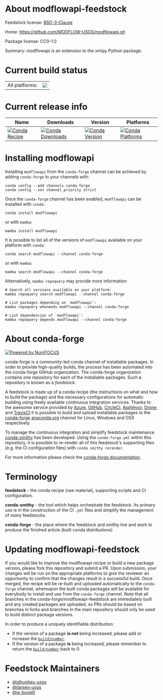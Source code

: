 About modflowapi-feedstock
==========================

Feedstock license: [BSD-3-Clause](https://github.com/conda-forge/modflowapi-feedstock/blob/main/LICENSE.txt)

Home: https://github.com/MODFLOW-USGS/modflowapi.git

Package license: CC0-1.0

Summary: modflowapi is an extension to the xmipy Python package.

Current build status
====================


<table><tr><td>All platforms:</td>
    <td>
      <a href="https://dev.azure.com/conda-forge/feedstock-builds/_build/latest?definitionId=18979&branchName=main">
        <img src="https://dev.azure.com/conda-forge/feedstock-builds/_apis/build/status/modflowapi-feedstock?branchName=main">
      </a>
    </td>
  </tr>
</table>

Current release info
====================

| Name | Downloads | Version | Platforms |
| --- | --- | --- | --- |
| [![Conda Recipe](https://img.shields.io/badge/recipe-modflowapi-green.svg)](https://anaconda.org/conda-forge/modflowapi) | [![Conda Downloads](https://img.shields.io/conda/dn/conda-forge/modflowapi.svg)](https://anaconda.org/conda-forge/modflowapi) | [![Conda Version](https://img.shields.io/conda/vn/conda-forge/modflowapi.svg)](https://anaconda.org/conda-forge/modflowapi) | [![Conda Platforms](https://img.shields.io/conda/pn/conda-forge/modflowapi.svg)](https://anaconda.org/conda-forge/modflowapi) |

Installing modflowapi
=====================

Installing `modflowapi` from the `conda-forge` channel can be achieved by adding `conda-forge` to your channels with:

```
conda config --add channels conda-forge
conda config --set channel_priority strict
```

Once the `conda-forge` channel has been enabled, `modflowapi` can be installed with `conda`:

```
conda install modflowapi
```

or with `mamba`:

```
mamba install modflowapi
```

It is possible to list all of the versions of `modflowapi` available on your platform with `conda`:

```
conda search modflowapi --channel conda-forge
```

or with `mamba`:

```
mamba search modflowapi --channel conda-forge
```

Alternatively, `mamba repoquery` may provide more information:

```
# Search all versions available on your platform:
mamba repoquery search modflowapi --channel conda-forge

# List packages depending on `modflowapi`:
mamba repoquery whoneeds modflowapi --channel conda-forge

# List dependencies of `modflowapi`:
mamba repoquery depends modflowapi --channel conda-forge
```


About conda-forge
=================

[![Powered by
NumFOCUS](https://img.shields.io/badge/powered%20by-NumFOCUS-orange.svg?style=flat&colorA=E1523D&colorB=007D8A)](https://numfocus.org)

conda-forge is a community-led conda channel of installable packages.
In order to provide high-quality builds, the process has been automated into the
conda-forge GitHub organization. The conda-forge organization contains one repository
for each of the installable packages. Such a repository is known as a *feedstock*.

A feedstock is made up of a conda recipe (the instructions on what and how to build
the package) and the necessary configurations for automatic building using freely
available continuous integration services. Thanks to the awesome service provided by
[Azure](https://azure.microsoft.com/en-us/services/devops/), [GitHub](https://github.com/),
[CircleCI](https://circleci.com/), [AppVeyor](https://www.appveyor.com/),
[Drone](https://cloud.drone.io/welcome), and [TravisCI](https://travis-ci.com/)
it is possible to build and upload installable packages to the
[conda-forge](https://anaconda.org/conda-forge) [anaconda.org](https://anaconda.org/)
channel for Linux, Windows and OSX respectively.

To manage the continuous integration and simplify feedstock maintenance
[conda-smithy](https://github.com/conda-forge/conda-smithy) has been developed.
Using the ``conda-forge.yml`` within this repository, it is possible to re-render all of
this feedstock's supporting files (e.g. the CI configuration files) with ``conda smithy rerender``.

For more information please check the [conda-forge documentation](https://conda-forge.org/docs/).

Terminology
===========

**feedstock** - the conda recipe (raw material), supporting scripts and CI configuration.

**conda-smithy** - the tool which helps orchestrate the feedstock.
                   Its primary use is in the construction of the CI ``.yml`` files
                   and simplify the management of *many* feedstocks.

**conda-forge** - the place where the feedstock and smithy live and work to
                  produce the finished article (built conda distributions)


Updating modflowapi-feedstock
=============================

If you would like to improve the modflowapi recipe or build a new
package version, please fork this repository and submit a PR. Upon submission,
your changes will be run on the appropriate platforms to give the reviewer an
opportunity to confirm that the changes result in a successful build. Once
merged, the recipe will be re-built and uploaded automatically to the
`conda-forge` channel, whereupon the built conda packages will be available for
everybody to install and use from the `conda-forge` channel.
Note that all branches in the conda-forge/modflowapi-feedstock are
immediately built and any created packages are uploaded, so PRs should be based
on branches in forks and branches in the main repository should only be used to
build distinct package versions.

In order to produce a uniquely identifiable distribution:
 * If the version of a package **is not** being increased, please add or increase
   the [``build/number``](https://docs.conda.io/projects/conda-build/en/latest/resources/define-metadata.html#build-number-and-string).
 * If the version of a package **is** being increased, please remember to return
   the [``build/number``](https://docs.conda.io/projects/conda-build/en/latest/resources/define-metadata.html#build-number-and-string)
   back to 0.

Feedstock Maintainers
=====================

* [@jdhughes-usgs](https://github.com/jdhughes-usgs/)
* [@jlarsen-usgs](https://github.com/jlarsen-usgs/)
* [@w-bonelli](https://github.com/w-bonelli/)


